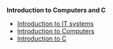 __Introduction to Computers and C__

- [Introduction to IT systems](./it.md)
- [Introduction to Computers](./computer.md)
- [Introduction to C](./c.md)
